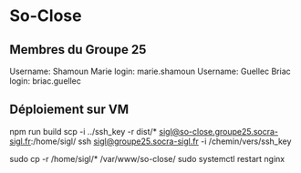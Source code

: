 # So-Close
## Membres du Groupe 25
Username: Shamoun Marie
login: marie.shamoun
Username: Guellec Briac
login: briac.guellec

## Déploiement sur VM

npm run build
scp -i ../ssh_key -r dist/* <sigl@so-close.groupe25.socra-sigl.fr>:/home/sigl/
ssh <sigl@groupe25.socra-sigl.fr> -i /chemin/vers/ssh_key

sudo cp -r /home/sigl/* /var/www/so-close/
sudo systemctl restart nginx
